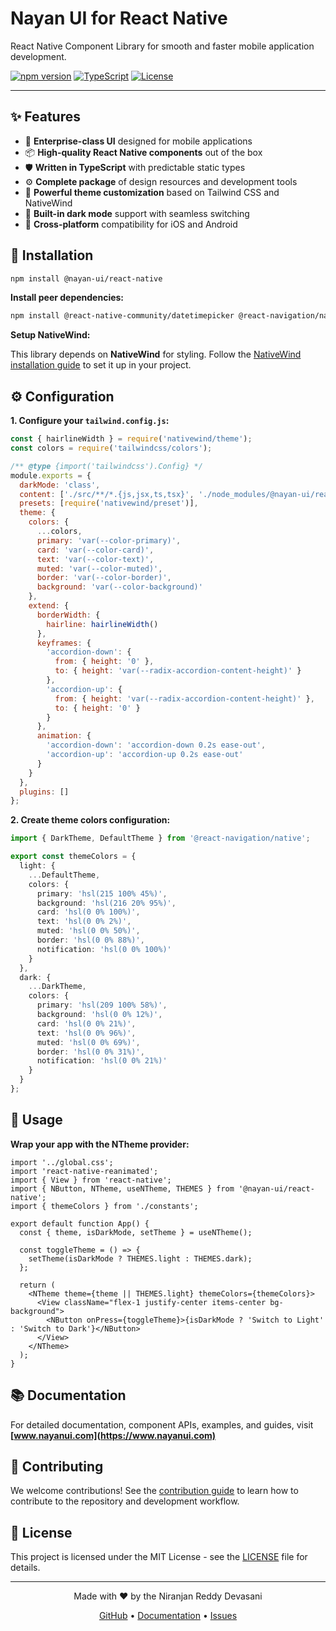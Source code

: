 # Nayan UI for React Native

React Native Component Library for smooth and faster mobile application development.

[![npm version](https://badge.fury.io/js/@nayan-ui%2Freact-native.svg)](https://badge.fury.io/js/@nayan-ui%2Freact-native)
[![TypeScript](https://img.shields.io/badge/TypeScript-Ready-blue.svg)](https://www.typescriptlang.org/)
[![License](https://img.shields.io/npm/l/@nayan-ui/react-native.svg)](https://github.com/ursnj/nayan/blob/main/LICENSE)

---

## ✨ Features

- 🌈 **Enterprise-class UI** designed for mobile applications
- 📦 **High-quality React Native components** out of the box
- 🛡 **Written in TypeScript** with predictable static types
- ⚙️ **Complete package** of design resources and development tools
- 🎨 **Powerful theme customization** based on Tailwind CSS and NativeWind
- 🌙 **Built-in dark mode** support with seamless switching
- 📱 **Cross-platform** compatibility for iOS and Android

## 🔨 Installation

```bash
npm install @nayan-ui/react-native
```

**Install peer dependencies:**

```bash
npm install @react-native-community/datetimepicker @react-navigation/native expo-navigation-bar react-native-reanimated react-native-gesture-handler react-native-safe-area-context react-native-svg
```

**Setup NativeWind:**

This library depends on **NativeWind** for styling. Follow the [NativeWind installation guide](https://www.nativewind.dev/getting-started/installation) to set it up in your project.

## ⚙️ Configuration

**1. Configure your `tailwind.config.js`:**

```javascript
const { hairlineWidth } = require('nativewind/theme');
const colors = require('tailwindcss/colors');

/** @type {import('tailwindcss').Config} */
module.exports = {
  darkMode: 'class',
  content: ['./src/**/*.{js,jsx,ts,tsx}', './node_modules/@nayan-ui/react-native/**/*.{js,jsx,ts,tsx}'],
  presets: [require('nativewind/preset')],
  theme: {
    colors: {
      ...colors,
      primary: 'var(--color-primary)',
      card: 'var(--color-card)',
      text: 'var(--color-text)',
      muted: 'var(--color-muted)',
      border: 'var(--color-border)',
      background: 'var(--color-background)'
    },
    extend: {
      borderWidth: {
        hairline: hairlineWidth()
      },
      keyframes: {
        'accordion-down': {
          from: { height: '0' },
          to: { height: 'var(--radix-accordion-content-height)' }
        },
        'accordion-up': {
          from: { height: 'var(--radix-accordion-content-height)' },
          to: { height: '0' }
        }
      },
      animation: {
        'accordion-down': 'accordion-down 0.2s ease-out',
        'accordion-up': 'accordion-up 0.2s ease-out'
      }
    }
  },
  plugins: []
};
```

**2. Create theme colors configuration:**

```typescript
import { DarkTheme, DefaultTheme } from '@react-navigation/native';

export const themeColors = {
  light: {
    ...DefaultTheme,
    colors: {
      primary: 'hsl(215 100% 45%)',
      background: 'hsl(216 20% 95%)',
      card: 'hsl(0 0% 100%)',
      text: 'hsl(0 0% 2%)',
      muted: 'hsl(0 0% 50%)',
      border: 'hsl(0 0% 88%)',
      notification: 'hsl(0 0% 100%)'
    }
  },
  dark: {
    ...DarkTheme,
    colors: {
      primary: 'hsl(209 100% 58%)',
      background: 'hsl(0 0% 12%)',
      card: 'hsl(0 0% 21%)',
      text: 'hsl(0 0% 96%)',
      muted: 'hsl(0 0% 69%)',
      border: 'hsl(0 0% 31%)',
      notification: 'hsl(0 0% 21%)'
    }
  }
};
```

## 🚀 Usage

**Wrap your app with the NTheme provider:**

```tsx
import '../global.css';
import 'react-native-reanimated';
import { View } from 'react-native';
import { NButton, NTheme, useNTheme, THEMES } from '@nayan-ui/react-native';
import { themeColors } from './constants';

export default function App() {
  const { theme, isDarkMode, setTheme } = useNTheme();

  const toggleTheme = () => {
    setTheme(isDarkMode ? THEMES.light : THEMES.dark);
  };

  return (
    <NTheme theme={theme || THEMES.light} themeColors={themeColors}>
      <View className="flex-1 justify-center items-center bg-background">
        <NButton onPress={toggleTheme}>{isDarkMode ? 'Switch to Light' : 'Switch to Dark'}</NButton>
      </View>
    </NTheme>
  );
}
```

## 📚 Documentation

For detailed documentation, component APIs, examples, and guides, visit **[www.nayanui.com](https://www.nayanui.com)**

## 🤝 Contributing

We welcome contributions! See the [contribution guide](https://github.com/ursnj/nayan/blob/main/CONTRIBUTING.md) to learn how to contribute to the repository and development workflow.

## 📄 License

This project is licensed under the MIT License - see the [LICENSE](https://github.com/ursnj/nayan/blob/main/LICENSE) file for details.

---

<div align="center">
  <p>Made with ❤️ by the Niranjan Reddy Devasani</p>
  <p>
    <a href="https://github.com/ursnj/nayan">GitHub</a> • 
    <a href="https://www.nayanui.com">Documentation</a> • 
    <a href="https://github.com/ursnj/nayan/issues">Issues</a>
  </p>
</div>
